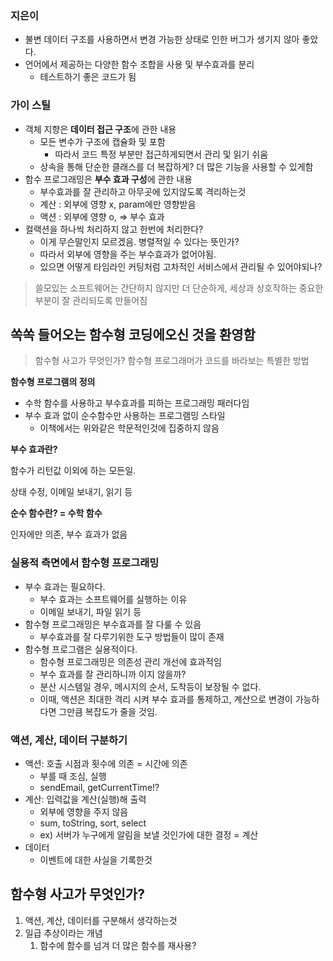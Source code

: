 ### 지은이

- 불변 데이터 구조를 사용하면서 변경 가능한 상태로 인한 버그가 생기지 않아 좋았다.
- 언어에서 제공하는 다양한 함수 조합을 사용 및 부수효과를 분리
  - 테스트하기 좋은 코드가 됨

### 가이 스틸

- 객체 지향은 **데이터 접근 구조**에 관한 내용
  - 모든 변수가 구조에 캡슐화 및 포함
    - 따라서 코드 특정 부분만 접근하게되면서 관리 및 읽기 쉬움
  - 상속을 통해 단순한 클래스를 더 복잡하게? 더 많은 기능을 사용할 수 있게함
- 함수 프로그래밍은 **부수 효과 구성**에 관한 내용
  - 부수효과를 잘 관리하고 아무곳에 있지않도록 격리하는것
  - 계산 : 외부에 영향 x, param에만 영향받음
  - 액션 : 외부에 영향 o, ⇒ 부수 효과
- 컬랙션을 하나씩 처리하지 않고 한번에 처리한다?
  - 이게 무슨말인지 모르겠음. 병렬적일 수 있다는 뜻인가?
  - 따라서 외부에 영향을 주는 부수효과가 없어야됨.
  - 있으면 어떻게 타임라인 커팅처럼 고차적인 서비스에서 관리될 수 있어야되나?

> 쓸모있는 소프트웨어는 간단하지 않지만 더 단순하게, 세상과 상호작하는 중요한 부분이 잘 관리되도록 만들어짐

## 쏙쏙 들어오는 함수형 코딩에오신 것을 환영함

> 함수형 사고가 무엇인가?
> 함수형 프로그래머가 코드를 바라보는 특별한 방법

**함수형 프로그램의 정의**

- 수학 함수를 사용하고 부수효과를 피하는 프로그래밍 패러다임
- 부수 효과 없이 순수함수만 사용하는 프로그램밍 스타일
  - 이책에서는 위와같은 학문적인것에 집중하지 않음

**부수 효과란?**

함수가 리턴값 이외에 하는 모든일.

상태 수정, 이메일 보내기, 읽기 등

**순수 함수란? = 수학 함수**

인자에만 의존, 부수 효과가 없음

### 실용적 측면에서 함수형 프로그래밍

- 부수 효과는 필요하다.
  - 부수 효과는 소프트웨어를 실행하는 이유
  - 이메일 보내기, 파일 읽기 등
- 함수형 프로그래밍은 부수효과를 잘 다룰 수 있음
  - 부수효과를 잘 다루기위한 도구 방법들이 많이 존재
- 함수형 프로그램은 실용적이다.
  - 함수형 프로그래밍은 의존성 관리 개선에 효과적임
  - 부수 효과를 잘 관리하니까 이지 않을까?
  - 분산 시스템일 경우, 메시지의 순서, 도착등이 보장될 수 없다.
  - 이때, 액션은 최대한 격리 시켜 부수 효과를 통제하고, 계산으로 변경이 가능하다면 그만큼 복잡도가 줄을 것임.

### 액션, 계산, 데이터 구분하기

- 액션: 호출 시점과 횟수에 의존 = 시간에 의존
  - 부를 때 조심, 실행
  - sendEmail, getCurrentTime!?
- 계산: 입력값을 계산(실행)해 출력
  - 외부에 영향을 주지 않음
  - sum, toString, sort, select
  - ex) 서버가 누구에게 알림을 보낼 것인가에 대한 결정 = 계산
- 데이터
  - 이벤트에 대한 사실을 기록한것

## 함수형 사고가 무엇인가?

1. 액션, 계산, 데이터를 구분해서 생각하는것
2. 일급 추상이라는 개념
   1. 함수에 함수를 넘겨 더 많은 함수를 재사용?
